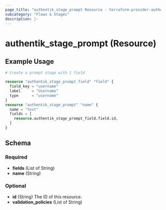 ```yaml
---
page_title: "authentik_stage_prompt Resource - terraform-provider-authentik"
subcategory: "Flows & Stages"
description: |-
---
```


# authentik_stage_prompt (Resource)

## Example Usage

```terraform
# Create a prompt stage with 1 field

resource "authentik_stage_prompt_field" "field" {
  field_key = "username"
  label     = "Username"
  type      = "username"
}
resource "authentik_stage_prompt" "name" {
  name = "test"
  fields = [
    resource.authentik_stage_prompt_field.field.id,
  ]
}
```


<!-- schema generated by tfplugindocs -->
## Schema

### Required

- **fields** (List of String)
- **name** (String)

### Optional

- **id** (String) The ID of this resource.
- **validation_policies** (List of String)
